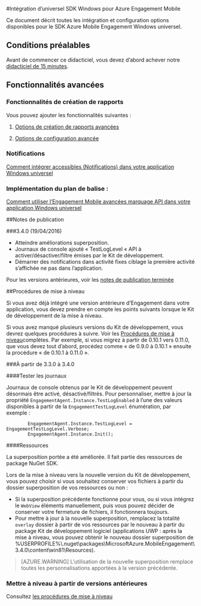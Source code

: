 <properties
    pageTitle="Intégration universel SDK Windows"
    description="Intégration universel Windows pour SDK pour Azure Engagement Mobile"                                     
    services="mobile-engagement"
    documentationCenter="mobile"
    authors="piyushjo"
    manager="dwrede"
    editor="" />

<tags
    ms.service="mobile-engagement"
    ms.workload="mobile"
    ms.tgt_pltfrm="mobile-windows-store"
    ms.devlang="dotnet"
    ms.topic="article"
    ms.date="08/12/2016"
    ms.author="piyushjo;ricksal" />

#<a name="windows-universal-sdk-integration-for-azure-mobile-engagement"></a>Intégration d’universel SDK Windows pour Azure Engagement Mobile

Ce document décrit toutes les intégration et configuration options disponibles pour le SDK Azure Mobile Engagement Windows universel.

## <a name="prerequisites"></a>Conditions préalables

Avant de commencer ce didacticiel, vous devez d’abord achever notre [didacticiel de 15 minutes](mobile-engagement-windows-store-dotnet-get-started.md).

## <a name="advanced-features"></a>Fonctionnalités avancées

### <a name="reporting-features"></a>Fonctionnalités de création de rapports
Vous pouvez ajouter les fonctionnalités suivantes :

1. [Options de création de rapports avancées](mobile-engagement-windows-store-advanced-reporting.md)

2. [Options de configuration avancée](mobile-engagement-windows-store-advanced-configuration.md)

### <a name="notifications"></a>Notifications

[Comment intégrer accessibles (Notifications) dans votre application Windows universel](mobile-engagement-windows-store-integrate-engagement-reach.md)

### <a name="tag-plan-implementation"></a>Implémentation du plan de balise :

[Comment utiliser l’Engagement Mobile avancées marquage API dans votre application Windows universel](mobile-engagement-windows-store-use-engagement-api.md)

##<a name="release-notes"></a>Notes de publication

###<a name="340-04192016"></a>3.4.0 (19/04/2016)

-   Atteindre améliorations superposition.
-   Journaux de console ajouté « TestLogLevel « API à activer/désactiver/filtre émises par le Kit de développement.
-   Démarrer des notifications dans activité fixes ciblage la première activité s’affichée ne pas dans l’application.

Pour les versions antérieures, voir les [notes de publication terminée](mobile-engagement-windows-store-release-notes.md)

##<a name="upgrade-procedures"></a>Procédures de mise à niveau

Si vous avez déjà intégré une version antérieure d’Engagement dans votre application, vous devez prendre en compte les points suivants lorsque le Kit de développement de la mise à niveau.

Si vous avez manqué plusieurs versions du Kit de développement, vous devrez quelques procédures à suivre. Voir les [Procédures de mise à niveau](mobile-engagement-windows-store-upgrade-procedure.md)complètes. Par exemple, si vous migrez à partir de 0.10.1 vers 0.11.0, que vous devez tout d’abord, procédez comme « de 0.9.0 à 0.10.1 » ensuite la procédure « de 0.10.1 à 0.11.0 ».

###<a name="from-330-to-340"></a>À partir de 3.3.0 à 3.4.0

####<a name="test-logs"></a>Tester les journaux

Journaux de console obtenus par le Kit de développement peuvent désormais être activé, désactivé/filtrés. Pour personnaliser, mettre à jour la propriété `EngagementAgent.Instance.TestLogEnabled` à l’une des valeurs disponibles à partir de la `EngagementTestLogLevel` énumération, par exemple :

            EngagementAgent.Instance.TestLogLevel = EngagementTestLogLevel.Verbose;
            EngagementAgent.Instance.Init();

####<a name="resources"></a>Ressources

La superposition portée a été améliorée. Il fait partie des ressources de package NuGet SDK.

Lors de la mise à niveau vers la nouvelle version du Kit de développement, vous pouvez choisir si vous souhaitez conserver vos fichiers à partir du dossier superposition de vos ressources ou non :

* Si la superposition précédente fonctionne pour vous, ou si vous intégrez le `WebView` éléments manuellement, puis vous pouvez décider de conserver votre fermeture de fichiers, il fonctionnera toujours.
* Pour mettre à jour à la nouvelle superposition, remplacez la totalité `overlay` dossier à partir de vos ressources par le nouveau à partir du package Kit de développement logiciel (applications UWP : après la mise à niveau, vous pouvez obtenir le nouveau dossier superposition de %USERPROFILE%\\.nuget\packages\MicrosoftAzure.MobileEngagement\3.4.0\content\win81\Resources).

> [AZURE.WARNING] L’utilisation de la nouvelle superposition remplace toutes les personnalisations apportées à la version précédente.

### <a name="upgrade-from-older-versions"></a>Mettre à niveau à partir de versions antérieures

Consultez [les procédures de mise à niveau](mobile-engagement-windows-store-upgrade-procedure.md)
